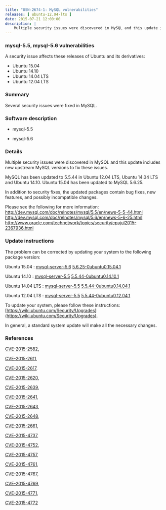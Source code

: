 ```yaml
---
title: "USN-2674-1: MySQL vulnerabilities"
releases: [ ubuntu-12.04-lts ]
date: 2015-07-21 12:00:00
description: |
    Multiple security issues were discovered in MySQL and this update includes new upstream MySQL versions to fix these issues.
--- 
```

 
### mysql-5.5, mysql-5.6 vulnerabilities

A security issue affects these releases of Ubuntu and its derivatives:

* Ubuntu 15.04
* Ubuntu 14.10
* Ubuntu 14.04 LTS
* Ubuntu 12.04 LTS

### Summary

Several security issues were fixed in MySQL. 

### Software description

* mysql-5.5 

* mysql-5.6 

### Details

Multiple security issues were discovered in MySQL and this update includes new upstream MySQL versions to fix these issues.

MySQL has been updated to 5.5.44 in Ubuntu 12.04 LTS, Ubuntu 14.04 LTS and Ubuntu 14.10. Ubuntu 15.04 has been updated to MySQL 5.6.25.

In addition to security fixes, the updated packages contain bug fixes, new features, and possibly incompatible changes.

Please see the following for more information: http://dev.mysql.com/doc/relnotes/mysql/5.5/en/news-5-5-44.html http://dev.mysql.com/doc/relnotes/mysql/5.6/en/news-5-6-25.html http://www.oracle.com/technetwork/topics/security/cpujul2015-2367936.html 

### Update instructions

The problem can be corrected by updating your system to the following package version:

Ubuntu 15.04
 : [mysql-server-5.6](https://launchpad.net/ubuntu/+source/mysql-5.6) <span> [5.6.25-0ubuntu0.15.04.1](https://launchpad.net/ubuntu/+source/mysql-5.6/5.6.25-0ubuntu0.15.04.1) </span> 

Ubuntu 14.10
 : [mysql-server-5.5](https://launchpad.net/ubuntu/+source/mysql-5.5) <span> [5.5.44-0ubuntu0.14.10.1](https://launchpad.net/ubuntu/+source/mysql-5.5/5.5.44-0ubuntu0.14.10.1) </span> 

Ubuntu 14.04 LTS
 : [mysql-server-5.5](https://launchpad.net/ubuntu/+source/mysql-5.5) <span> [5.5.44-0ubuntu0.14.04.1](https://launchpad.net/ubuntu/+source/mysql-5.5/5.5.44-0ubuntu0.14.04.1) </span> 

Ubuntu 12.04 LTS
 : [mysql-server-5.5](https://launchpad.net/ubuntu/+source/mysql-5.5) <span> [5.5.44-0ubuntu0.12.04.1](https://launchpad.net/ubuntu/+source/mysql-5.5/5.5.44-0ubuntu0.12.04.1) </span> 

To update your system, please follow these instructions: [https://wiki.ubuntu.com/Security/Upgrades](https://wiki.ubuntu.com/Security/Upgrades).

In general, a standard system update will make all the necessary changes. 

### References

 [CVE-2015-2582](http://people.ubuntu.com/~ubuntu-security/cve/CVE-2015-2582), 

 [CVE-2015-2611](http://people.ubuntu.com/~ubuntu-security/cve/CVE-2015-2611), 

 [CVE-2015-2617](http://people.ubuntu.com/~ubuntu-security/cve/CVE-2015-2617), 

 [CVE-2015-2620](http://people.ubuntu.com/~ubuntu-security/cve/CVE-2015-2620), 

 [CVE-2015-2639](http://people.ubuntu.com/~ubuntu-security/cve/CVE-2015-2639), 

 [CVE-2015-2641](http://people.ubuntu.com/~ubuntu-security/cve/CVE-2015-2641), 

 [CVE-2015-2643](http://people.ubuntu.com/~ubuntu-security/cve/CVE-2015-2643), 

 [CVE-2015-2648](http://people.ubuntu.com/~ubuntu-security/cve/CVE-2015-2648), 

 [CVE-2015-2661](http://people.ubuntu.com/~ubuntu-security/cve/CVE-2015-2661), 

 [CVE-2015-4737](http://people.ubuntu.com/~ubuntu-security/cve/CVE-2015-4737), 

 [CVE-2015-4752](http://people.ubuntu.com/~ubuntu-security/cve/CVE-2015-4752), 

 [CVE-2015-4757](http://people.ubuntu.com/~ubuntu-security/cve/CVE-2015-4757), 

 [CVE-2015-4761](http://people.ubuntu.com/~ubuntu-security/cve/CVE-2015-4761), 

 [CVE-2015-4767](http://people.ubuntu.com/~ubuntu-security/cve/CVE-2015-4767), 

 [CVE-2015-4769](http://people.ubuntu.com/~ubuntu-security/cve/CVE-2015-4769), 

 [CVE-2015-4771](http://people.ubuntu.com/~ubuntu-security/cve/CVE-2015-4771), 

 [CVE-2015-4772](http://people.ubuntu.com/~ubuntu-security/cve/CVE-2015-4772)
 
